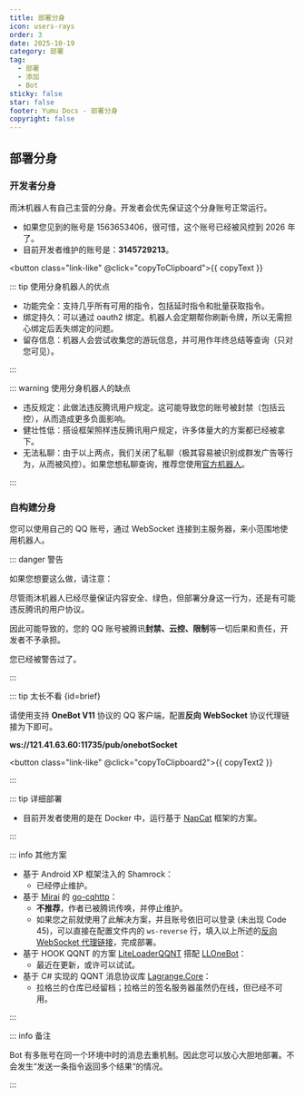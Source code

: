 ```yaml
---
title: 部署分身
icon: users-rays
order: 3
date: 2025-10-19
category: 部署
tag:
  - 部署
  - 添加
  - Bot
sticky: false
star: false
footer: Yumu Docs - 部署分身
copyright: false
---
```


## 部署分身

### 开发者分身

雨沐机器人有自己主营的分身。开发者会优先保证这个分身账号正常运行。

- 如果您见到的账号是 1563653406，很可惜，这个账号已经被风控到 2026 年了。
- 目前开发者维护的账号是：**3145729213**。

<button class="link-like" @click="copyToClipboard">{{ copyText }}</button>

::: tip 使用分身机器人的优点

- 功能完全：支持几乎所有可用的指令，包括延时指令和批量获取指令。
- 绑定持久：可以通过 oauth2 绑定。机器人会定期帮你刷新令牌，所以无需担心绑定后丢失绑定的问题。
- 留存信息：机器人会尝试收集您的游玩信息，并可用作年终总结等查询（只对您可见）。

:::

::: warning 使用分身机器人的缺点

- 违反规定：此做法违反腾讯用户规定。这可能导致您的账号被封禁（包括云控），从而造成更多负面影响。
- 健壮性低：搭设框架照样违反腾讯用户规定，许多体量大的方案都已经被拿下。
- 无法私聊：由于以上两点，我们关闭了私聊（极其容易被识别成群发广告等行为，从而被风控）。如果您想私聊查询，推荐您使用[官方机器人](official.md)。

:::

### 自构建分身

您可以使用自己的 QQ 账号，通过 WebSocket 连接到主服务器，来小范围地使用机器人。

::: danger 警告

如果您想要这么做，请注意：

尽管雨沐机器人已经尽量保证内容安全、绿色，但部署分身这一行为，还是有可能违反腾讯的用户协议。

因此可能导致的，您的 QQ 账号被腾讯**封禁、云控、限制**等一切后果和责任，开发者不予承担。

您已经被警告过了。

:::

::: tip <HopeIcon icon="person-walking-arrow-right"/> 太长不看 {id=brief}

请使用支持 **OneBot V11** 协议的 QQ 客户端，配置**反向 WebSocket** 协议代理链接为下即可。

<HopeIcon icon="tower-cell"/> **ws://121.41.63.60:11735/pub/onebotSocket**

<button class="link-like" @click="copyToClipboard2">{{ copyText2 }}</button>

:::

::: tip <HopeIcon icon="people-pulling"/> 详细部署 

- 目前开发者使用的是在 Docker 中，运行基于 [NapCat](https://napneko.github.io/) 框架的方案。

:::

::: info <HopeIcon icon="person"/> 其他方案

- 基于 Android XP 框架注入的 Shamrock：
  - 已经停止维护。
- 基于 [Mirai](https://mirai.mamoe.net/) 的 [go-cqhttp](https://docs.go-cqhttp.org/)：
  - **不推荐**，作者已被腾讯传唤，并停止维护。
  - 如果您之前就使用了此解决方案，并且账号依旧可以登录 (未出现 Code 45)，可以直接在配置文件内的 `ws-reverse` 行，填入以上所述的[反向 WebSocket 代理链接](#brief)，完成部署。
- 基于 HOOK QQNT 的方案 [LiteLoaderQQNT](https://liteloaderqqnt.github.io/) 搭配 [LLOneBot](https://github.com/LLOneBot/LLOneBot)：
  - 最近在更新，或许可以试试。
- 基于 C# 实现的 QQNT 消息协议库 [Lagrange.Core](https://lagrangedev.github.io/Lagrange.Doc/)：
  - 拉格兰的仓库已经留档；拉格兰的签名服务器虽然仍在线，但已经不可用。

:::

::: info 备注

Bot 有多账号在同一个环境中时的消息去重机制。因此您可以放心大胆地部署。不会发生“发送一条指令返回多个结果“的情况。

:::

<script setup>
import { ref } from 'vue';

const copyText = ref('点击我复制 QQ 号');

async function copyToClipboard() {
  const text = '3145729213';

  try {
    if (navigator.clipboard && window.isSecureContext) {
      await navigator.clipboard.writeText(text);
    } else {
      const textArea = document.createElement('textarea');
      textArea.value = text;
      textArea.style.position = 'fixed';
      textArea.style.left = '-999999px';
      textArea.style.top = '-999999px';
      document.body.appendChild(textArea);
      textArea.focus();
      textArea.select();
      
      const successful = document.execCommand('copy');
      document.body.removeChild(textArea);
      
      if (!successful) {
        throw new Error('复制失败');
      }
    }
    
    copyText.value = '复制成功！';
    setTimeout(() => {
      copyText.value = '点击我复制 QQ 号'
    }, 2000)

  } catch (err) {
    console.error('复制失败:', err);
    copyText.value = '复制失败，请手动复制: 3145729213';
    setTimeout(() => {
      copyText.value = '点击我复制 QQ 号';
    }, 3000)
  }
}

const copyText2 = ref('点击我复制地址');

async function copyToClipboard2() {
  const text = 'ws://121.41.63.60:11735/pub/onebotSocket';

  try {
    if (navigator.clipboard && window.isSecureContext) {
      await navigator.clipboard.writeText(text);
    } else {
      const textArea = document.createElement('textarea');
      textArea.value = text;
      textArea.style.position = 'fixed';
      textArea.style.left = '-999999px';
      textArea.style.top = '-999999px';
      document.body.appendChild(textArea);
      textArea.focus();
      textArea.select();
      
      const successful = document.execCommand('copy');
      document.body.removeChild(textArea);
      
      if (!successful) {
        throw new Error('复制失败');
      }
    }
    
    copyText2.value = '复制成功！';
    setTimeout(() => {
      copyText2.value = '点击我复制地址'
    }, 2000)

  } catch (err) {
    console.error('复制失败:', err);
    copyText2.value = '复制失败，请手动复制: ws://121.41.63.60:11735/pub/onebotSocket';
    setTimeout(() => {
      copyText2.value = '点击我复制地址';
    }, 3000)
  }
}

</script>

<style scoped>

.link-like {
  background: none;
  border: none;
  color: #007bff;
  cursor: pointer;
  padding: 0;
  font: inherit;
}

.link-like:hover {
  color: #0056b3;
  text-decoration: none;
}
</style>